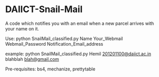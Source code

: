 # DAIICT-Snail-Mail

A code which notifies you with an email when a new parcel arrives with your name on it.

Use:
python SnailMail_classified.py Name Your_Webmail Webmail_Password Notification_Email_address

example:
python SnailMail_classified.py Hemil 201201100@daiict.ac.in blahblah blah@gmail.com 

Pre-requisites:
bs4, mechanize, prettytable
